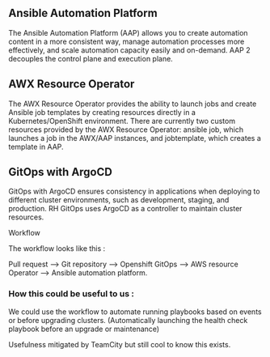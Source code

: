 ## Ansible Automation Platform

The Ansible Automation Platform (AAP) allows you to create automation content in a more consistent way, manage automation processes more effectively, and scale automation capacity easily and on-demand. AAP 2 decouples the control plane and execution plane.

## AWX Resource Operator

The AWX Resource Operator provides the ability to launch jobs and create Ansible job templates by creating resources directly in a Kubernetes/OpenShift environment. There are currently two custom resources provided by the AWX Resource Operator: ansible job, which launches a job in the AWX/AAP instances, and jobtemplate, which creates a template in AAP.

## GitOps with ArgoCD

GitOps with ArgoCD ensures consistency in applications when deploying to different cluster environments, such as development, staging, and production. RH GitOps uses ArgoCD as a controller to maintain cluster resources.

Workflow

The workflow looks like this :

Pull request —> Git repository —> Openshift GitOps —> AWS resource Operator —> Ansible automation platform. 

### How this could be useful to us :

We could use the workflow to automate running playbooks based on events or before upgrading clusters. (Automatically launching the health check playbook before an upgrade or maintenance)

Usefulness mitigated by TeamCity but still cool to know this exists.
